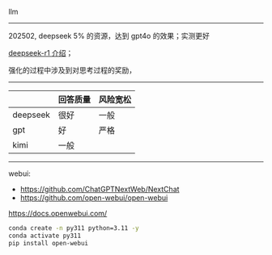 

llm


--------

202502, deepseek 5% 的资源，达到 gpt4o 的效果；实测更好

[deepseek-r1 介绍](https://mp.weixin.qq.com/s/HMvuzbEa_sysH-ItF0zVXg)；

强化的过程中涉及到对思考过程的奖励，

--------

|          | 回答质量 | 风险宽松 |
| -------- | -------- | -------- |
| deepseek | 很好     | 一般     |
| gpt      | 好       | 严格     |
| kimi     | 一般     |          |


--------


webui:
- https://github.com/ChatGPTNextWeb/NextChat
- https://github.com/open-webui/open-webui

https://docs.openwebui.com/

```bash
conda create -n py311 python=3.11 -y
conda activate py311
pip install open-webui

```